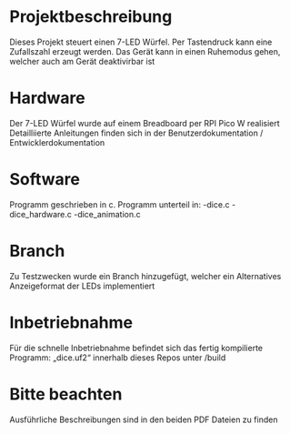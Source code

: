# Projektbeschreibung
Dieses Projekt steuert einen 7-LED Würfel. Per Tastendruck kann eine Zufallszahl erzeugt werden.
Das Gerät kann in einen Ruhemodus gehen, welcher auch am Gerät deaktivirbar ist

# Hardware
Der 7-LED Würfel wurde auf einem Breadboard per RPI Pico W realisiert
Detailliierte Anleitungen finden sich in der Benutzerdokumentation / Entwicklerdokumentation

# Software
Programm geschrieben in c.
Programm unterteil in:
-dice.c
-dice_hardware.c
-dice_animation.c

# Branch
Zu Testzwecken wurde ein Branch hinzugefügt, welcher ein Alternatives Anzeigeformat der LEDs implementiert

# Inbetriebnahme
Für die schnelle Inbetriebnahme befindet sich das fertig kompilierte Programm: „dice.uf2“ innerhalb
dieses Repos unter /build

# Bitte beachten
Ausführliche Beschreibungen sind in den beiden PDF Dateien zu finden
